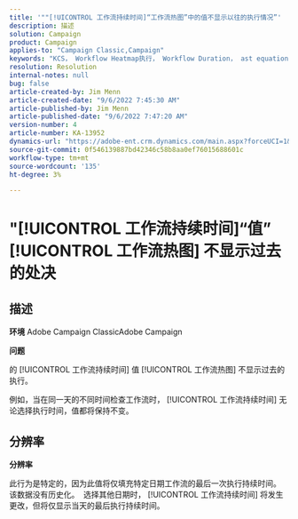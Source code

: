```yaml
---
title: '""[!UICONTROL 工作流持续时间]“工作流热图”中的值不显示以往的执行情况”'
description: 描述
solution: Campaign
product: Campaign
applies-to: "Campaign Classic,Campaign"
keywords: "KCS， Workflow Heatmap执行， Workflow Duration， ast equations，过去执行， Adobe Campaign"
resolution: Resolution
internal-notes: null
bug: false
article-created-by: Jim Menn
article-created-date: "9/6/2022 7:45:30 AM"
article-published-by: Jim Menn
article-published-date: "9/6/2022 7:47:20 AM"
version-number: 4
article-number: KA-13952
dynamics-url: "https://adobe-ent.crm.dynamics.com/main.aspx?forceUCI=1&pagetype=entityrecord&etn=knowledgearticle&id=026920e0-b72d-ed11-9db1-0022480866ad"
source-git-commit: 0f546139887bd42346c58b8aa0ef76015688601c
workflow-type: tm+mt
source-wordcount: '135'
ht-degree: 3%

---
```


# &quot;[!UICONTROL 工作流持续时间]“值” [!UICONTROL 工作流热图] 不显示过去的处决

## 描述


<b>环境</b>
Adobe Campaign ClassicAdobe Campaign

<b>问题</b>

的 [!UICONTROL 工作流持续时间] 值 [!UICONTROL 工作流热图] 不显示过去的执行。

例如，当在同一天的不同时间检查工作流时， [!UICONTROL 工作流持续时间] 无论选择执行时间，值都将保持不变。


## 分辨率


<b>分辨率</b>

此行为是特定的，因为此值将仅填充特定日期工作流的最后一次执行持续时间。
该数据没有历史化。 
选择其他日期时， [!UICONTROL 工作流持续时间] 将发生更改，但将仅显示当天的最后执行持续时间。


